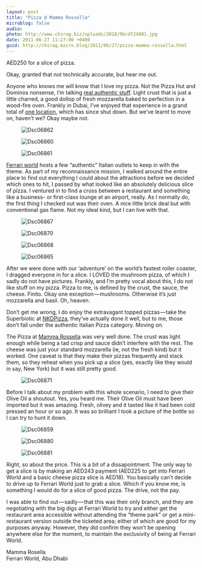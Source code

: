 ```yaml
---
layout: post
title: "Pizza @ Mamma Rossella"
microblog: false
audio: 
photo: http://www.chirag.biz/uploads/2018/9bcdf24981.jpg
date: 2011-06-27 11:27:00 +0400
guid: http://chirag.micro.blog/2011/06/27/pizza-mamma-rossella.html
---
```

<p>AED250 for a slice of pizza.</p>
<p>Okay, granted that not technically accurate, but hear me out.</p>
<p>Anyone who knows me will know that I love my pizza. Not the Pizza Hut and Dominos nonsense, I’m talking <a href="http://www.naihar.com/pizza-pizza-13" target="_blank">real authentic stuff</a>. Light crust that is just a little charred, a good dollop of fresh mozzarella baked to perfection in a wood-fire oven. Frankly in Dubai, I’ve enjoyed that experience in a grand total of <a href="http://www.naihar.com/pizza-pizza-13" target="_blank">one location</a>, which has since shut down. But we’ve learnt to move on, haven’t we? Okay maybe not.</p>
<figure><img alt="Dsc06862" src="http://www.chirag.biz/uploads/2018/20485c2fac.jpg"></figure><figure><img alt="Dsc06860" src="http://www.chirag.biz/uploads/2018/f5c74f4e11.jpg"></figure><figure><img alt="Dsc06861" src="http://www.chirag.biz/uploads/2018/50bbd442de.jpg"></figure><p><a href="http://www.google.com/url?sa=t&amp;source=web&amp;cd=1&amp;ved=0CDMQFjAA&amp;url=http%3A%2F%2Fwww.ferrariworldabudhabi.com%2F&amp;ei=lX0HTrfpF4iGhQe5u-S4DQ&amp;usg=AFQjCNFi2qSEC_ZW_NXYNA4-WiFyRovk8g" target="_blank">Ferrari world</a> hosts a few “authentic” Italian outlets to keep in with the theme. As part of my reconnaissance mission, I walked around the entire place to find out everything I could about the attractions before we decided which ones to hit, I passed by what looked like an absolutely delicious slice of pizza. I ventured in to find a cross between a restaurant and something like a business- or first-class lounge at an airport, really. As I normally do, the first thing I checked out was their oven. A nice little brick deal but with conventional gas flame. Not my ideal kind, but I can live with that.</p>
<figure><img alt="Dsc06867" src="http://www.chirag.biz/uploads/2018/6dc0962363.jpg"></figure><figure><img alt="Dsc06870" src="http://www.chirag.biz/uploads/2018/9fe4254f62.jpg"></figure><figure><img alt="Dsc06868" src="http://www.chirag.biz/uploads/2018/f620d398eb.jpg"></figure><figure><img alt="Dsc06865" src="http://www.chirag.biz/uploads/2018/672e59d67c.jpg"></figure><p>After we were done with our ‘adventure’ on the world’s fastest roller coaster, I dragged everyone in for a slice. I LOVED the mushroom pizza, of which I sadly do not have pictures. Frankly, and I’m pretty vocal about this, I do not like stuff on my pizza. Pizza to me, is defined by the crust, the sauce, the cheese. Finito. Okay one exception — mushrooms. Otherwise it’s just mozzarella and basil. Oh, heaven.</p>
<p>Don’t get me wrong, I do enjoy the extravagant topped pizzas — take the Superbiotic at <a href="http://nkdpizza.com/" target="_blank">NKDPizza</a>, they’ve actually done it well, but to me, those don’t fall under the authentic Italian Pizza category. Moving on.</p>
<p>The Pizza at <a href="http://www.ferrariworldabudhabi.com/en-gb/shopping-and-dining/mamma-rossella.aspx" target="_blank">Mamma Rossella</a> was very well done. The crust was light enough while being a tad crisp and sauce didn’t interfere with the rest. The cheese was just your standard mozzarella (ie, not the fresh kind) but it worked. One caveat is that they make their pizzas frequently and stack them, so they reheat when you pick up a slice (yes, exactly like they would in say, New York) but it was still pretty good.</p>
<figure><img alt="Dsc06871" src="http://www.chirag.biz/uploads/2018/f478559a61.jpg"></figure><p>Before I talk about my problem with this whole scenario, I need to give their Olive Oil a shoutout. Yes, you heard me. Their Olive Oil must have been imported but it was amazing. Fresh, olivey and it tasted like it had been cold pressed an hour or so ago. It was so brilliant I took a picture of the bottle so I can try to hunt it down.</p>
<figure><img alt="Dsc06859" src="http://www.chirag.biz/uploads/2018/63402c62c3.jpg"></figure><figure><img alt="Dsc06880" src="http://www.chirag.biz/uploads/2018/b8f9925292.jpg"></figure><figure><img alt="Dsc06881" src="http://www.chirag.biz/uploads/2018/9bcdf24981.jpg"></figure><p>Right, so about the price. This is a bit of a dissapointment. The only way to get a slice is by making an AED243 payment (AED225 to get into Ferrari World and a basic cheese pizza slice is AED18). You basically can’t decide to drive up to Ferrari World just to grab a slice. Which if you know me, is something I would do for a slice of good pizza. The drive, not the pay.</p>
<p>I was able to find out — sadly — that this was their only branch, and they are negotiating with the big digs at Ferrari World to try and either get the restaurant area accessible without attending the “theme park” or get a mini-restaurant version outside the ticketed area; either of which are good for my purposes anyway. However, they did confirm they won’t be opening anywhere else for the moment, to maintain the exclusivity of being at Ferrari World.</p>
<p>Mamma Rosella<br>Ferrari World, Abu Dhabi</p>
